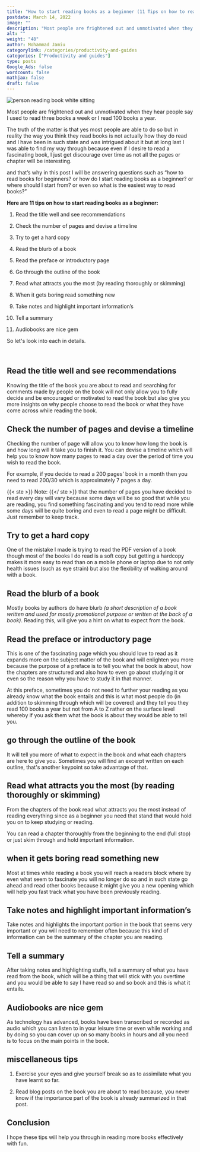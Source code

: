```yaml
---
title: "How to start reading books as a beginner (11 Tips on how to read 2 books a week)."
postdate: March 14, 2022
image: ""
description: "Most people are frightened out and unmotivated when they hear people say I used to read three books a week or I read 100 books a year. With the point that is shared in this post, reading a book will become fun."
alt: ""
weight: "48"
author: Mohammad Jamiu
categorylink: /categories/productivity-and-guides
categories: ["Productivity and guides"]
type: posts
Google_Ads: false
wordcount: false
mathjax: false
draft: false
---
```


<img class="YVj9w" alt="person reading book white sitting" sizes="(min-width: 1335px) 416px, (min-width: 992px) calc(calc(100vw - 72px) / 3), (min-width: 768px) calc(calc(100vw - 48px) / 2), 100vw" srcset="https://images.unsplash.com/photo-1499257398700-43669759a540?ixlib=rb-1.2.1&amp;ixid=MnwxMjA3fDB8MHxzZWFyY2h8NXx8cmVhZCUyMGJvb2t8ZW58MHx8MHx8&amp;auto=format&amp;fit=crop&amp;w=100&amp;q=60 100w, https://images.unsplash.com/photo-1499257398700-43669759a540?ixlib=rb-1.2.1&amp;ixid=MnwxMjA3fDB8MHxzZWFyY2h8NXx8cmVhZCUyMGJvb2t8ZW58MHx8MHx8&amp;auto=format&amp;fit=crop&amp;w=200&amp;q=60 200w, https://images.unsplash.com/photo-1499257398700-43669759a540?ixlib=rb-1.2.1&amp;ixid=MnwxMjA3fDB8MHxzZWFyY2h8NXx8cmVhZCUyMGJvb2t8ZW58MHx8MHx8&amp;auto=format&amp;fit=crop&amp;w=300&amp;q=60 300w, https://images.unsplash.com/photo-1499257398700-43669759a540?ixlib=rb-1.2.1&amp;ixid=MnwxMjA3fDB8MHxzZWFyY2h8NXx8cmVhZCUyMGJvb2t8ZW58MHx8MHx8&amp;auto=format&amp;fit=crop&amp;w=400&amp;q=60 400w, https://images.unsplash.com/photo-1499257398700-43669759a540?ixlib=rb-1.2.1&amp;ixid=MnwxMjA3fDB8MHxzZWFyY2h8NXx8cmVhZCUyMGJvb2t8ZW58MHx8MHx8&amp;auto=format&amp;fit=crop&amp;w=500&amp;q=60 500w, https://images.unsplash.com/photo-1499257398700-43669759a540?ixlib=rb-1.2.1&amp;ixid=MnwxMjA3fDB8MHxzZWFyY2h8NXx8cmVhZCUyMGJvb2t8ZW58MHx8MHx8&amp;auto=format&amp;fit=crop&amp;w=600&amp;q=60 600w, https://images.unsplash.com/photo-1499257398700-43669759a540?ixlib=rb-1.2.1&amp;ixid=MnwxMjA3fDB8MHxzZWFyY2h8NXx8cmVhZCUyMGJvb2t8ZW58MHx8MHx8&amp;auto=format&amp;fit=crop&amp;w=700&amp;q=60 700w, https://images.unsplash.com/photo-1499257398700-43669759a540?ixlib=rb-1.2.1&amp;ixid=MnwxMjA3fDB8MHxzZWFyY2h8NXx8cmVhZCUyMGJvb2t8ZW58MHx8MHx8&amp;auto=format&amp;fit=crop&amp;w=800&amp;q=60 800w, https://images.unsplash.com/photo-1499257398700-43669759a540?ixlib=rb-1.2.1&amp;ixid=MnwxMjA3fDB8MHxzZWFyY2h8NXx8cmVhZCUyMGJvb2t8ZW58MHx8MHx8&amp;auto=format&amp;fit=crop&amp;w=900&amp;q=60 900w, https://images.unsplash.com/photo-1499257398700-43669759a540?ixlib=rb-1.2.1&amp;ixid=MnwxMjA3fDB8MHxzZWFyY2h8NXx8cmVhZCUyMGJvb2t8ZW58MHx8MHx8&amp;auto=format&amp;fit=crop&amp;w=1000&amp;q=60 1000w, https://images.unsplash.com/photo-1499257398700-43669759a540?ixlib=rb-1.2.1&amp;ixid=MnwxMjA3fDB8MHxzZWFyY2h8NXx8cmVhZCUyMGJvb2t8ZW58MHx8MHx8&amp;auto=format&amp;fit=crop&amp;w=1100&amp;q=60 1100w, https://images.unsplash.com/photo-1499257398700-43669759a540?ixlib=rb-1.2.1&amp;ixid=MnwxMjA3fDB8MHxzZWFyY2h8NXx8cmVhZCUyMGJvb2t8ZW58MHx8MHx8&amp;auto=format&amp;fit=crop&amp;w=1200&amp;q=60 1200w, https://images.unsplash.com/photo-1499257398700-43669759a540?ixlib=rb-1.2.1&amp;ixid=MnwxMjA3fDB8MHxzZWFyY2h8NXx8cmVhZCUyMGJvb2t8ZW58MHx8MHx8&amp;auto=format&amp;fit=crop&amp;w=1296&amp;q=60 1296w, https://images.unsplash.com/photo-1499257398700-43669759a540?ixlib=rb-1.2.1&amp;ixid=MnwxMjA3fDB8MHxzZWFyY2h8NXx8cmVhZCUyMGJvb2t8ZW58MHx8MHx8&amp;auto=format&amp;fit=crop&amp;w=1400&amp;q=60 1400w, https://images.unsplash.com/photo-1499257398700-43669759a540?ixlib=rb-1.2.1&amp;ixid=MnwxMjA3fDB8MHxzZWFyY2h8NXx8cmVhZCUyMGJvb2t8ZW58MHx8MHx8&amp;auto=format&amp;fit=crop&amp;w=1600&amp;q=60 1600w, https://images.unsplash.com/photo-1499257398700-43669759a540?ixlib=rb-1.2.1&amp;ixid=MnwxMjA3fDB8MHxzZWFyY2h8NXx8cmVhZCUyMGJvb2t8ZW58MHx8MHx8&amp;auto=format&amp;fit=crop&amp;w=1800&amp;q=60 1800w, https://images.unsplash.com/photo-1499257398700-43669759a540?ixlib=rb-1.2.1&amp;ixid=MnwxMjA3fDB8MHxzZWFyY2h8NXx8cmVhZCUyMGJvb2t8ZW58MHx8MHx8&amp;auto=format&amp;fit=crop&amp;w=2000&amp;q=60 2000w, https://images.unsplash.com/photo-1499257398700-43669759a540?ixlib=rb-1.2.1&amp;ixid=MnwxMjA3fDB8MHxzZWFyY2h8NXx8cmVhZCUyMGJvb2t8ZW58MHx8MHx8&amp;auto=format&amp;fit=crop&amp;w=2200&amp;q=60 2200w, https://images.unsplash.com/photo-1499257398700-43669759a540?ixlib=rb-1.2.1&amp;ixid=MnwxMjA3fDB8MHxzZWFyY2h8NXx8cmVhZCUyMGJvb2t8ZW58MHx8MHx8&amp;auto=format&amp;fit=crop&amp;w=2400&amp;q=60 2400w, https://images.unsplash.com/photo-1499257398700-43669759a540?ixlib=rb-1.2.1&amp;ixid=MnwxMjA3fDB8MHxzZWFyY2h8NXx8cmVhZCUyMGJvb2t8ZW58MHx8MHx8&amp;auto=format&amp;fit=crop&amp;w=2592&amp;q=60 2592w" src="https://images.unsplash.com/photo-1499257398700-43669759a540?ixlib=rb-1.2.1&amp;ixid=MnwxMjA3fDB8MHxzZWFyY2h8NXx8cmVhZCUyMGJvb2t8ZW58MHx8MHx8&amp;w=1000&amp;q=80" itemprop="thumbnailUrl" loading="lazy" data-test="photo-grid-multi-col-img">

Most people are frightened out and unmotivated when they hear people say I used to read three books a week or I read 100 books a year.

The truth of the matter is that yes most people are able to do so but in reality the way you think they read books is not actually how they do read and I have been in such state and was intrigued about it but at long last I was able to find my way through because even if I desire to read a fascinating book, I just get discourage over time as not all the pages or chapter will be interesting.

and that’s why in this post I will be answering questions such as “how to read books for beginners? or how do I start reading books as a beginner? or where should I start from? or even so what is the easiest way to read books?”

**Here are 11 tips on how to start reading books as a beginner:**

1. Read the title well and see recommendations

2. Check the number of pages and devise a timeline

3. Try to get a hard copy

4. Read the blurb of a book

5. Read the preface or introductory page

6. Go through the outline of the book

7. Read what attracts you the most (by reading thoroughly or skimming)

8. When it gets boring read something new

9. Take notes and highlight important information’s

10. Tell a summary

11. Audiobooks are nice gem

So let's look into each in details.

</br>

## Read the title well and see recommendations

Knowing the title of the book you are about to read and searching for comments made by people on the book will not only allow you to fully decide and be encouraged or motivated to read the book but also give you more insights on why people choose to read the book or what they have come across while reading the book.

## Check the number of pages and devise a timeline

Checking the number of page will allow you to know how long the book is and how long will it take you to finish it. You can devise a timeline which will help you to know how many pages to read a day over the period of time you wish to read the book.

For example, if you decide to read a 200 pages’ book in a month then you need to read 200/30 which is approximately 7 pages a day.

{{< ste >}} Note: {{</ ste >}} that the number of pages you have decided to read every day will vary because some days will be so good that while you are reading, you find something fascinating and you tend to read more while some days will be quite boring and even to read a page might be difficult. Just remember to keep track.

## Try to get a hard copy

One of the mistake I made is trying to read the PDF version of a book though most of the books I do read is a soft copy but getting a hardcopy makes it more easy to read than on a mobile phone or laptop due to not only health issues (such as eye strain) but also the flexibility of walking around with a book.

## Read the blurb of a book

Mostly books by authors do have blurb _(a short description of a book written and used for mostly promotional purpose or written at the back of a book)_.
Reading this, will give you a hint on what to expect from the book.

## Read the preface or introductory page

This is one of the fascinating page which you should love to read as it expands more on the subject matter of the book and will enlighten you more because the purpose of a preface is to tell you what the book is about, how the chapters are structured and also how to even go about studying it or even so the reason why you have to study it in that manner.

At this preface, sometimes you do not need to further your reading as you already know what the book entails and this is what most people do (in addition to skimming through which will be covered) and they tell you they read 100 books a year but not from A to Z rather on the surface level whereby if you ask them what the book is about they would be able to tell you.

## go through the outline of the book

It will tell you more of what to expect in the book and what each chapters are here to give you. Sometimes you will find an excerpt written on each outline, that's another keypoint so take advantage of that.

## Read what attracts you the most (by reading thoroughly or skimming)

From the chapters of the book read what attracts you the most instead of reading everything since as a beginner you need that stand that would hold you on to keep studying or reading.

You can read a chapter thoroughly from the beginning to the end (full stop) or just skim through and hold important information.

## when it gets boring read something new

Most at times while reading a book you will reach a readers block where by even what seem to fascinate you will no longer do so and in such state go ahead and read other books because it might give you a new opening which will help you fast track what you have been previously reading.

## Take notes and highlight important information’s

Take notes and highlights the important portion in the book that seems very important or you will need to remember often because this kind of information can be the summary of the chapter you are reading.

## Tell a summary

After taking notes and highlighting stuffs, tell a summary of what you have read from the book, which will be a thing that will stick with you overtime and you would be able to say I have read so and so book and this is what it entails.

## Audiobooks are nice gem

As technology has advanced, books have been transcribed or recorded as audio which you can listen to in your leisure time or even while working and by doing so you can cover up on so many books in hours and all you need is to focus on the main points in the book.

## miscellaneous tips

1. Exercise your eyes and give yourself break so as to assimilate what you have learnt so far.

2. Read blog posts on the book you are about to read because, you never know if the importance part of the book is already summarized in that post.

## Conclusion

I hope these tips will help you through in reading more books effectively with fun.
